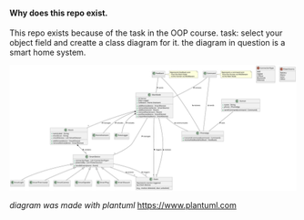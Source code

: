 #### Why does this repo exist.
This repo exists because of the task in the OOP course.
task: select your object field and creatte a class diagram for it.
the diagram in question is a smart home system.

![diagram picture](https://github.com/OkunElya/UML-OOP/blob/main/diagram.svg)

*diagram was made with plantuml*
https://www.plantuml.com